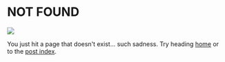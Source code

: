 # NOT FOUND

<img class="h4 w4" src="/assets/icons/sad-turnip.svg" />

You just hit a page that doesn't exist... such sadness.
Try heading [home](/) or to the [post index](/posts/all).
